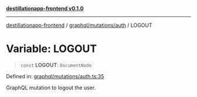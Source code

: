 [**destillationapp-frontend v0.1.0**](../../../../README.md)

***

[destillationapp-frontend](../../../../modules.md) / [graphql/mutations/auth](../README.md) / LOGOUT

# Variable: LOGOUT

> `const` **LOGOUT**: `DocumentNode`

Defined in: [graphql/mutations/auth.ts:35](https://github.com/DestillApp/main/blob/be94b1d93681946bd573e84cd8381ba32cee62b9/frontend/src/graphql/mutations/auth.ts#L35)

GraphQL mutation to logout the user.
